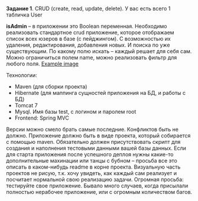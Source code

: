 **Задание 1**.  CRUD (create, read, update, delete).
У вас есть всего 1 табличка User
 
**isAdmin** – в приложении это Boolean переменная.
Необходимо реализовать стандартное crud приложение, которое отображаем список всех юзеров в базе (с пейджингом). 
С возможностью их удаления, редактирования, добавления новых. 
И поиска по уже существующим.
По какому полю искать – каждый решает для себя сам. Можно ограничиться полем name, можно реализовать фильтр для любого поля. 
[Example image](../blob/master/readme_img/db_table_example.png)

Технологии: 
*	Maven (для сборки проекта)
*	Hibernate (для маппинга сущностей приложения на БД, и работы с БД)
*	Tomcat 7
*	Mysql. Имя базы test, с логином и паролем root
*	Frontend: Spring MVC

Версии можно смело брать самые последние. Конфликтов быть не должно.
Приложение должно быть в виде проекта, который собирается с помощью maven. Обязательно должен присутствовать скрипт для создания и наполнения тестовыми данными вашей базы данных. Если для старта приложения после успешного деплоя нужны какие-то дополнительные махинации или танцы с бубном – просьба все это описать в каком-нибудь readme в корне проекта.
Визуальную часть проектов не рисую, т.к. хочу увидеть, как каждый сам реализует и посчитает нормальной свою реализацию задачи.
Огромная просьба: тестируйте свое приложение. Бывало много случаев, когда присылали полностью нерабочее приложение, или с огромным количеством багов.
